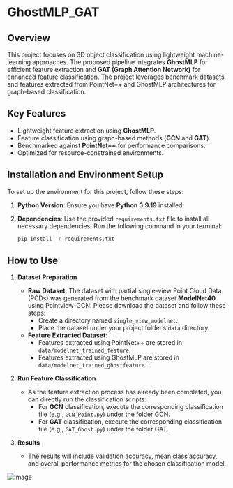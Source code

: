 # GhostMLP_GAT

## Overview

This project focuses on 3D object classification using lightweight machine-learning approaches. The proposed pipeline integrates **GhostMLP** for efficient feature extraction and **GAT (Graph Attention Network)** for enhanced feature classification. The project leverages benchmark datasets and features extracted from PointNet++ and GhostMLP architectures for graph-based classification.

## Key Features
- Lightweight feature extraction using **GhostMLP**.
- Feature classification using graph-based methods (**GCN** and **GAT**).
- Benchmarked against **PointNet++** for performance comparisons.
- Optimized for resource-constrained environments.

## Installation and Environment Setup

To set up the environment for this project, follow these steps:

1. **Python Version**:
   Ensure you have **Python 3.9.19** installed.

2. **Dependencies**:
   Use the provided `requirements.txt` file to install all necessary dependencies. Run the following command in your terminal:

   ```bash
   pip install -r requirements.txt

## How to Use

1. **Dataset Preparation**
   - **Raw Dataset**: 
     The dataset with partial single-view Point Cloud Data (PCDs) was generated from the benchmark dataset **ModelNet40** using Pointview-GCN. Please download the dataset and follow these steps:
     - Create a directory named `single_view_modelnet`.
     - Place the dataset under your project folder’s `data` directory.
   - **Feature Extracted Dataset**:
     - Features extracted using PointNet++ are stored in `data/modelnet_trained_feature`.
     - Features extracted using GhostMLP are stored in `data/modelnet_trained_ghostfeature`.

2. **Run Feature Classification**
   - As the feature extraction process has already been completed, you can directly run the classification scripts:
     - For **GCN** classification, execute the corresponding classification file (e.g., `GCN_Point.py`) under the folder GCN.
     - For **GAT** classification, execute the corresponding classification file (e.g., `GAT_Ghost.py`) under the folder GAT.

3. **Results**
   - The results will include validation accuracy, mean class accuracy, and overall performance metrics for the chosen classification model.



![image](https://github.com/user-attachments/assets/5dfbe766-4317-43bd-9439-7b94ca2a85be)
